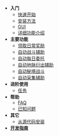 <!-- docs/_sidebar.md -->

* **入门**
    * [快速开始](jijiking)
    * [安装方法](install)
    * [GUI](gui)
    * [详细功能介绍](functions_detail)
* **主要功能**
    * [领取日常奖励](claim_reward)
    * [自动战斗辅助](combat_assi)
    * [自动每日委托](commission_assi)
    * [自动地脉衍出辅助](ley_line_ourcrop)
    * [自动秘境战斗](domain_assi)
    * [自动采集辅助](collector_assi)
* **进阶使用**
    * [任务](mission)
* **帮助**
    * [FAQ](FAQ)
    * [已知问题](known_issues)
* **其它**
    * [从源代码安装](git_install)
* [**开发指南**](/zh_CN/dev/)
